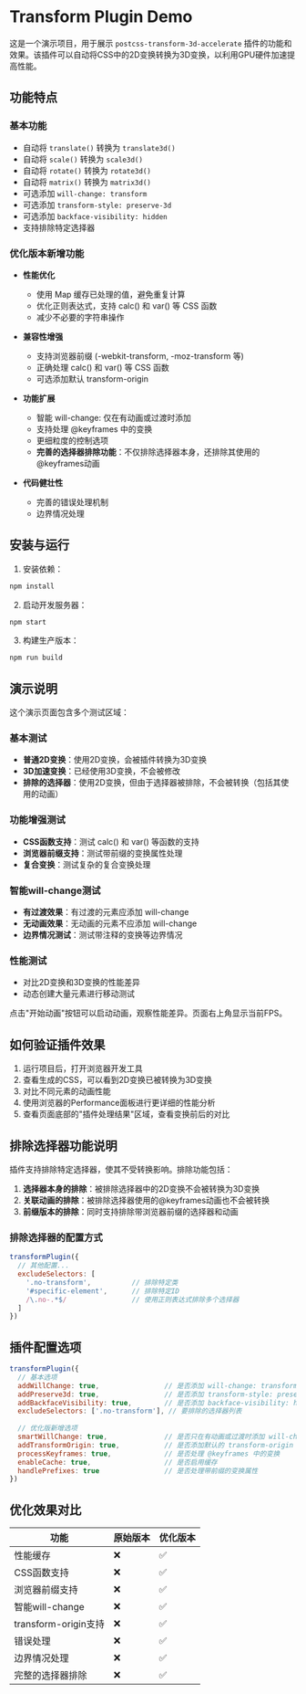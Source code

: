 # Transform Plugin Demo

这是一个演示项目，用于展示 `postcss-transform-3d-accelerate` 插件的功能和效果。该插件可以自动将CSS中的2D变换转换为3D变换，以利用GPU硬件加速提高性能。

## 功能特点

### 基本功能
- 自动将 `translate()` 转换为 `translate3d()`
- 自动将 `scale()` 转换为 `scale3d()`
- 自动将 `rotate()` 转换为 `rotate3d()`
- 自动将 `matrix()` 转换为 `matrix3d()`
- 可选添加 `will-change: transform`
- 可选添加 `transform-style: preserve-3d`
- 可选添加 `backface-visibility: hidden`
- 支持排除特定选择器

### 优化版本新增功能
- **性能优化**
  - 使用 Map 缓存已处理的值，避免重复计算
  - 优化正则表达式，支持 calc() 和 var() 等 CSS 函数
  - 减少不必要的字符串操作
  
- **兼容性增强**
  - 支持浏览器前缀 (-webkit-transform, -moz-transform 等)
  - 正确处理 calc() 和 var() 等 CSS 函数
  - 可选添加默认 transform-origin
  
- **功能扩展**
  - 智能 will-change: 仅在有动画或过渡时添加
  - 支持处理 @keyframes 中的变换
  - 更细粒度的控制选项
  - **完善的选择器排除功能**：不仅排除选择器本身，还排除其使用的@keyframes动画
  
- **代码健壮性**
  - 完善的错误处理机制
  - 边界情况处理

## 安装与运行

1. 安装依赖：

```bash
npm install
```

2. 启动开发服务器：

```bash
npm start
```

3. 构建生产版本：

```bash
npm run build
```

## 演示说明

这个演示页面包含多个测试区域：

### 基本测试
- **普通2D变换**：使用2D变换，会被插件转换为3D变换
- **3D加速变换**：已经使用3D变换，不会被修改
- **排除的选择器**：使用2D变换，但由于选择器被排除，不会被转换（包括其使用的动画）

### 功能增强测试
- **CSS函数支持**：测试 calc() 和 var() 等函数的支持
- **浏览器前缀支持**：测试带前缀的变换属性处理
- **复合变换**：测试复杂的复合变换处理

### 智能will-change测试
- **有过渡效果**：有过渡的元素应添加 will-change
- **无动画效果**：无动画的元素不应添加 will-change
- **边界情况测试**：测试带注释的变换等边界情况

### 性能测试
- 对比2D变换和3D变换的性能差异
- 动态创建大量元素进行移动测试

点击"开始动画"按钮可以启动动画，观察性能差异。页面右上角显示当前FPS。

## 如何验证插件效果

1. 运行项目后，打开浏览器开发工具
2. 查看生成的CSS，可以看到2D变换已被转换为3D变换
3. 对比不同元素的动画性能
4. 使用浏览器的Performance面板进行更详细的性能分析
5. 查看页面底部的"插件处理结果"区域，查看变换前后的对比

## 排除选择器功能说明

插件支持排除特定选择器，使其不受转换影响。排除功能包括：

1. **选择器本身的排除**：被排除选择器中的2D变换不会被转换为3D变换
2. **关联动画的排除**：被排除选择器使用的@keyframes动画也不会被转换
3. **前缀版本的排除**：同时支持排除带浏览器前缀的选择器和动画

### 排除选择器的配置方式

```javascript
transformPlugin({
  // 其他配置...
  excludeSelectors: [
    '.no-transform',          // 排除特定类
    '#specific-element',      // 排除特定ID
    /\.no-.*$/                // 使用正则表达式排除多个选择器
  ]
})
```

## 插件配置选项

```javascript
transformPlugin({
  // 基本选项
  addWillChange: true,                // 是否添加 will-change: transform
  addPreserve3d: true,                // 是否添加 transform-style: preserve-3d
  addBackfaceVisibility: true,        // 是否添加 backface-visibility: hidden
  excludeSelectors: ['.no-transform'], // 要排除的选择器列表
  
  // 优化版新增选项
  smartWillChange: true,              // 是否只在有动画或过渡时添加 will-change
  addTransformOrigin: true,           // 是否添加默认的 transform-origin
  processKeyframes: true,             // 是否处理 @keyframes 中的变换
  enableCache: true,                  // 是否启用缓存
  handlePrefixes: true                // 是否处理带前缀的变换属性
})
```

## 优化效果对比

| 功能 | 原始版本 | 优化版本 |
|------|---------|---------|
| 性能缓存 | ❌ | ✅ |
| CSS函数支持 | ❌ | ✅ |
| 浏览器前缀支持 | ❌ | ✅ |
| 智能will-change | ❌ | ✅ |
| transform-origin支持 | ❌ | ✅ |
| 错误处理 | ❌ | ✅ |
| 边界情况处理 | ❌ | ✅ |
| 完整的选择器排除 | ❌ | ✅ | 